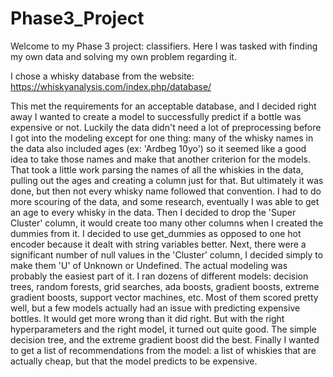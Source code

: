 # Phase3_Project

Welcome to my Phase 3 project: classifiers. Here I was tasked with finding my own data and solving my own problem regarding it.

I chose a whisky database from the website:
https://whiskyanalysis.com/index.php/database/

This met the requirements for an acceptable database, and I decided right away I wanted to create a model to successfully predict if a bottle was expensive or not. Luckily the data didn't need a lot of preprocessing before I got into the modeling except for one thing: many of the whisky names in the data also included ages (ex: 'Ardbeg 10yo') so it seemed like a good idea to take those names and make that another criterion for the models. That took a little work parsing the names of all the whiskies in the data, pulling out the ages and creating a column just for that. But ultimately it was done, but then not every whisky name followed that convention. I had to do more scouring of the data, and some research, eventually I was able to get an age to every whisky in the data.
Then I decided to drop the 'Super Cluster' column, it would create too many other columns when I created the dummies from it. I decided to use get_dummies as opposed to one hot encoder because it dealt with string variables better. Next, there were a significant number of null values in the 'Cluster' column, I decided simply to make them 'U' of Unknown or Undefined.
The actual modeling was probably the easiest part of it. I ran dozens of different models: decision trees, random forests, grid searches, ada boosts, gradient boosts, extreme gradient boosts, support vector machines, etc. Most of them scored pretty well, but a few models actually had an issue with predicting expensive bottles. It would get more wrong than it did right. But with the right hyperparameters and the right model, it turned out quite good. The simple decision tree, and the extreme gradient boost did the best.
Finally I wanted to get a list of recommendations from the model: a list of whiskies that are actually cheap, but that the model predicts to be expensive.
